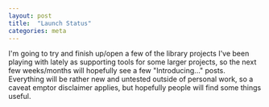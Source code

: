 ```yaml
---
layout: post
title:  "Launch Status"
categories: meta
---
```


I'm going to try and finish up/open a few of the library projects I've been playing with lately as supporting tools for some larger projects, so the next few weeks/months will hopefully see a few "Introducing..." posts. Everything will be rather new and untested outside of personal work, so a caveat emptor disclaimer applies, but hopefully people will find some things useful.
